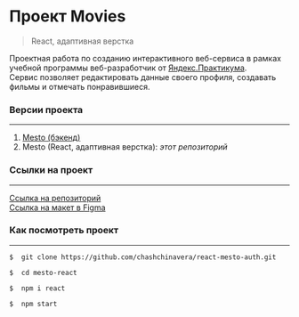 # **Проект Movies**
>React, адаптивная верстка

Проектная работа по созданию интерактивного веб-сервиса в рамках учебной программы веб-разработчик от [Яндекс.Практикума](https://practicum.yandex.ru/).  
Сервис позволяет редактировать данные своего профиля, создавать фильмы и отмечать понравившиеся.

### **Версии проекта**
***
1. [Mesto (бэкенд)](https://github.com/chashchinavera/movies-explorer-api)
2. Mesto (React, адаптивная верстка): *этот репозиторий*

### **Ссылки на проект**
***
[Ссылка на репозиторий](https://github.com/chashchinavera/movies-explorer-frontend)   
[Ссылка на макет в Figma](https://www.figma.com/file/cGlhSAlXLvW1EiDj8PS5vf/dark-2?type=design&node-id=932-2618&mode=design&t=vXihrMsyL2d7HJU5-0)

### **Как посмотреть проект**
***
```
$  git clone https://github.com/chashchinavera/react-mesto-auth.git
```
```
$  cd mesto-react
```
```
$  npm i react
```
```
$  npm start
```